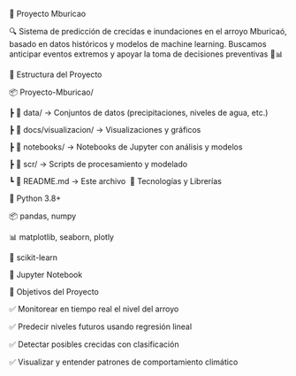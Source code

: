 🌊 Proyecto Mburicao

🔍 Sistema de predicción de crecidas e inundaciones en el arroyo Mburicaó, basado en datos históricos y modelos de machine learning. Buscamos anticipar eventos extremos y apoyar la toma de decisiones preventivas 🧠📊

📁 Estructura del Proyecto

📦 Proyecto-Mburicao/

 ┣ 📂 data/               → Conjuntos de datos (precipitaciones, niveles de agua, etc.)

 ┣ 📂 docs/visualizacion/ → Visualizaciones y gráficos

 ┣ 📂 notebooks/          → Notebooks de Jupyter con análisis y modelos

 ┣ 📂 scr/                → Scripts de procesamiento y modelado

 ┗ 📄 README.md           → Este archivo
​
🔧 Tecnologías y Librerías

🐍 Python 3.8+

📦 pandas, numpy

📊 matplotlib, seaborn, plotly

🤖 scikit-learn

📓 Jupyter Notebook

🎯 Objetivos del Proyecto

✅ Monitorear en tiempo real el nivel del arroyo

✅ Predecir niveles futuros usando regresión lineal

✅ Detectar posibles crecidas con clasificación

✅ Visualizar y entender patrones de comportamiento climático
